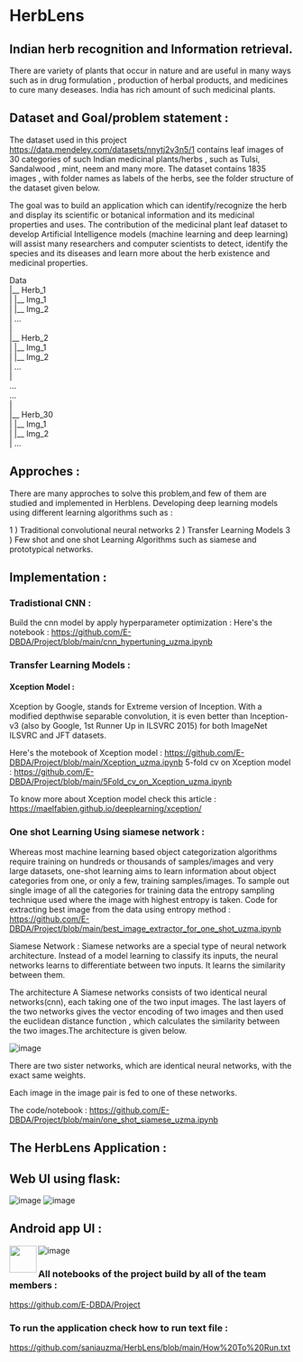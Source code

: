 # HerbLens
## Indian herb recognition and Information retrieval.

There are variety of plants that occur in nature and are useful in many ways such as in drug formulation , production of herbal products, and medicines to cure many deseases.
India has rich amount of such medicinal plants. 

## Dataset and Goal/problem statement :
The dataset used in this project https://data.mendeley.com/datasets/nnytj2v3n5/1 contains leaf images of 30 categories of such Indian medicinal plants/herbs , such as Tulsi, Sandalwood , mint, neem and many more. The dataset contains 1835 images , with folder names as labels of the herbs, see the folder structure of the dataset given below.

The goal was to build an application which can identify/recognize the herb and display its scientific or botanical information and its medicinal properties and uses.
The contribution of the medicinal plant leaf dataset to develop Artificial Intelligence models (machine learning and deep learning) will assist many researchers and computer scientists to detect, identify the species and its diseases and learn more about the herb existence and medicinal properties.

Data </br>
|__ Herb_1 </br>
|  |__ Img_1 </br>
|  |__ Img_2 </br>
|  ... </br>
| </br>
|__ Herb_2 </br>
|  |__ Img_1 </br>
|  |__ Img_2 </br>
|  ... </br>
| </br>
... </br>
... </br>
| </br>
|__ Herb_30 </br>
|   |__ Img_1 </br>
|   |__ Img_2 </br>
|   ... </br>


## Approches :
There are many approches to solve this problem,and few of them are studied and implemented in Herblens.
Developing deep learning models using different learning algorithms such as :

1 ) Traditional convolutional neural networks
2 ) Transfer Learning Models
3 ) Few shot and one shot Learning Algorithms such as siamese and prototypical networks.

## Implementation :

### Tradistional CNN :
Build the cnn model by apply hyperparameter optimization :
Here's the notebook : https://github.com/E-DBDA/Project/blob/main/cnn_hypertuning_uzma.ipynb

### Transfer Learning Models :
#### Xception Model :
Xception by Google, stands for Extreme version of Inception. With a modified depthwise separable convolution, it is even better than Inception-v3  (also by Google, 1st Runner Up in ILSVRC 2015) for both ImageNet ILSVRC and JFT datasets.

Here's the motebook of Xception model : https://github.com/E-DBDA/Project/blob/main/Xception_uzma.ipynb
5-fold cv on Xception model : https://github.com/E-DBDA/Project/blob/main/5Fold_cv_on_Xception_uzma.ipynb

To know more about Xception model check this article : https://maelfabien.github.io/deeplearning/xception/

### One shot Learning Using siamese network :

Whereas most machine learning based object categorization algorithms require training on hundreds or thousands of samples/images and very large datasets, one-shot learning aims to learn information about object categories from one, or only a few, training samples/images.
To sample out single image of all the categories for training data the entropy sampling technique used where the image with highest entropy is taken.
Code for extracting best image from the data using entropy method : https://github.com/E-DBDA/Project/blob/main/best_image_extractor_for_one_shot_uzma.ipynb

Siamese Network : 
Siamese networks are a special type of neural network architecture. Instead of a model learning to classify its inputs, the neural networks learns to differentiate between two inputs. It learns the similarity between them.

The architecture
A Siamese networks consists of two identical neural networks(cnn), each taking one of the two input images. The last layers of the two networks gives the vector encoding of two images and then used the euclidean distance function , which calculates the similarity between the two images.The architecture is given below.

![image](https://user-images.githubusercontent.com/73434008/116974662-1466dc00-acdc-11eb-85ce-c94e7e550514.png)



There are two sister networks, which are identical neural networks, with the exact same weights.

Each image in the image pair is fed to one of these networks.

The code/notebook :
https://github.com/E-DBDA/Project/blob/main/one_shot_siamese_uzma.ipynb


## The HerbLens Application :
## Web UI using flask:
![image](https://user-images.githubusercontent.com/73434008/116971979-0020e000-acd8-11eb-9ed9-c881265b15cd.png)
![image](https://user-images.githubusercontent.com/73434008/116972196-4a09c600-acd8-11eb-87ea-d4b0b4cfa936.png)

## Android app UI :

![image](https://user-images.githubusercontent.com/73434008/116972501-b84e8880-acd8-11eb-8d15-793d15c616ad.png)
<a href="url"><img src="https://user-images.githubusercontent.com/73434008/116972501-b84e8880-acd8-11eb-8d15-793d15c616ad.png" align="left" height="48" width="48" ></a>



### All notebooks of the project build by all of the team members :
https://github.com/E-DBDA/Project

### To run the application check how to run text file : 
https://github.com/saniauzma/HerbLens/blob/main/How%20To%20Run.txt





  



